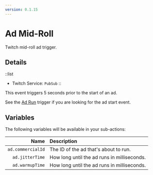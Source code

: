 ```yaml
---
version: 0.1.15
---
```


# Ad Mid-Roll
Twitch mid-roll ad trigger.

## Details
::list
- Twitch Service: `PubSub`
::

This event triggers 5 seconds prior to the start of an ad.

See the [Ad Run](/api/triggers/platforms/twitch/ad-run) trigger if you are looking for the ad start event.

## Variables
The following variables will be available in your sub-actions:

Name | Description
----:|:------------
`ad.commercialId` | The ID of the ad that's about to run.
`ad.jitterTime` | How long until the ad runs in milliseconds.
`ad.warmupTime` | How long until the ad runs in milliseconds.